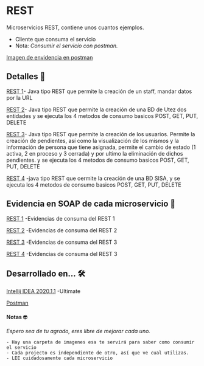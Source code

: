 # REST
Microservicios REST, contiene unos cuantos ejemplos.

  - Cliente que consuma el servicio
  - Nota:  _Consumir el servicio con postman._

[Imagen de envidencia en postman](https://github.com/UrielRivera2000/XML-RPC2/blob/main/EvidenciaEnPostman.png) 


## Detalles  🚀
[REST 1]()- Java tipo REST que permite la creación de un staff, mandar datos por la URL

[REST 2]()- Java tipo REST que permite la creación de una BD de Utez dos entidades y se ejecuta los 4 metodos de consumo basicos POST, GET, PUT, DELETE

[REST 3]()- Java tipo REST que permite la creación de los usuarios. Permite la creación de pendientes, así como la visualización de los mismos y la información de persona que tiene asignada, permite el cambio de estado (1 activa, 2 en proceso y 3 cerrada) y por ultimo la eliminación de dichos pendientes. y se ejecuta los 4 metodos de consumo basicos POST, GET, PUT, DELETE

[REST 4]() -java tipo REST que oermite la creación de una BD SISA, y se ejecuta los 4 metodos de consumo basicos POST, GET, PUT, DELETE
## Evidencia en SOAP de cada microservicio 📌

[REST 1]() -Evidencias de consuma del REST 1

[REST 2]() -Evidencias de consuma del REST 2

[REST 3]() -Evidencias de consuma del REST 3

[REST 4]() -Evidencias de consuma del REST 3

## Desarrollado en... 🛠️
[Intellij IDEA 2020.1.1](https://www.jetbrains.com/idea/download/#section=windows) -Ultimate

[Postman](https://www.postman.com/downloads/)


#### Notas  🤓
_Espero sea de tu agrado, eres libre de mejorar cada uno._   

    - Hay una carpeta de imagenes esa te servirá para saber como consumir el servicio
    - Cada projecto es independiente de otro, así que ve cual utilizas.
    - LEE cuidadosamente cada microservicio